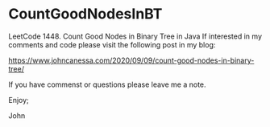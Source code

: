 # CountGoodNodesInBT
LeetCode 1448. Count Good Nodes in Binary Tree in Java
If interested in my comments and code please visit the following post in my blog:

https://www.johncanessa.com/2020/09/09/count-good-nodes-in-binary-tree/

If you have commenst or questions please leave me a note.

Enjoy;

John
